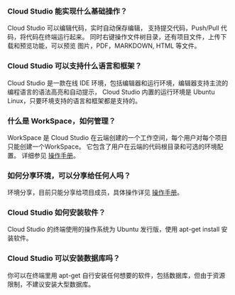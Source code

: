 ### Cloud Studio 能实现什么基础操作？
Cloud Studio 可以编辑代码，实时自动保存编辑， 支持提交代码，Push/Pull 代码，将代码在终端运行起来。 同时右键操作文件树目录，还有项目文件，上传下载和预览功能，可以预览 图片，PDF，MARKDOWN, HTML 等文件。

### Cloud Studio 可以支持什么语言和框架？
Cloud Studio 是一款在线 IDE 环境，包括编辑器和运行环境，编辑器支持主流的编程语言的语法高亮和自动提示， Cloud Studio 内置的运行环境是 Ubuntu Linux，只要环境支持的语言和框架都是支持的。

### 什么是 WorkSpace，如何管理？
WorkSpace 是 Cloud Studio 在云端创建的一个工作空间，每个用户对每个项目只能创建一个WorkSpace。 它包含了用户在云端的代码根目录和可选的环境配置。 详细参见 [操作手册](https://www.qcloud.com/document/product/843/15561?!lang=cn)。

### 如何分享环境，可以分享给任何人吗？
环境分享，目前只能分享给项目成员，具体操作详见 [操作手册](https://www.qcloud.com/document/product/843/15561?!lang=cn)。

### Cloud Studio 如何安装软件？
Cloud Studio 的终端使用的操作系统为 Ubuntu 发行版，使用 apt-get install 安装软件。

### **Cloud Studio 可以安装数据库吗？**
你可以在终端里用 apt-get 自行安装任何想要的软件，包括数据库，但由于资源限制，不建议安装大型数据库。




